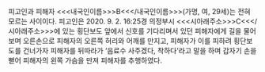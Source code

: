 피고인과 피해자 <<<내국인이름>>>B<<</내국인이름>>>(가명, 여, 29세)는 전혀 모르는 사이이다.
피고인은 2020. 9. 2. 16:25경 의정부시 <<<시아래주소>>>C<<</시아래주소>>>에 있는 횡단보도 앞에서 신호를 기다리며서 있던 피해자에게 길을 물어보며 오른손으로 피해자의 오른쪽 허리와 어깨를 만지고, 피해자가 이를 피하려 횡단보도를 건너가자 피해자를 뒤따라가 ‘음료수 사주겠다, 착하다'라고 말을 하며 갑자기 손을 뻗어 피해자의 왼쪽 가슴을 만져 피해자를 추행하였다.